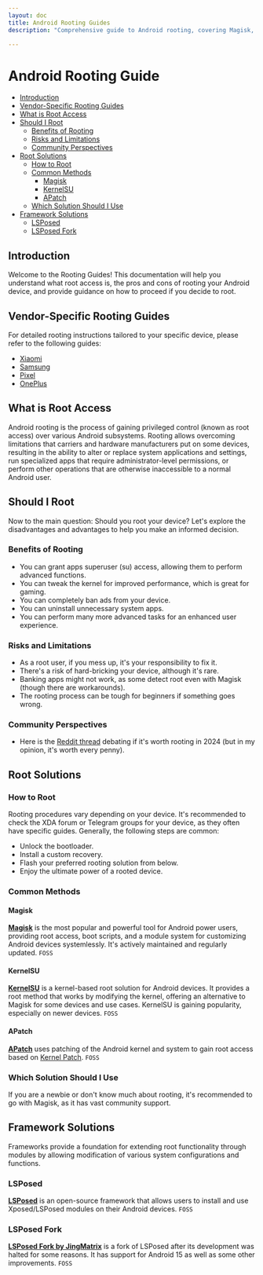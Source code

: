 ```yaml
---
layout: doc
title: Android Rooting Guides
description: "Comprehensive guide to Android rooting, covering Magisk, KernelSU, and APatch solutions. Learn how to safely root Xiaomi, Samsung, Pixel and other devices. Includes step-by-step tutorials, benefits, risks, and framework solutions like LSPosed."

---
```


# Android Rooting Guide

- [Introduction](#introduction)
- [Vendor-Specific Rooting Guides](#vendor-specific-rooting-guides)
- [What is Root Access](#what-is-root-access)
- [Should I Root](#should-i-root)
  - [Benefits of Rooting](#benefits-of-rooting)
  - [Risks and Limitations](#risks-and-limitations)
  - [Community Perspectives](#community-perspectives)
- [Root Solutions](#root-solutions)
  - [How to Root](#how-to-root)
  - [Common Methods](#common-methods)
    - [Magisk](#magisk)
    - [KernelSU](#kernelsu)
    - [APatch](#apatch)
  - [Which Solution Should I Use](#which-solution-should-i-use)
- [Framework Solutions](#framework-solutions)
  - [LSPosed](#lsposed)
  - [LSPosed Fork](#lsposed-fork)

## Introduction

Welcome to the Rooting Guides! This documentation will help you understand what root access is, the pros and cons of rooting your Android device, and provide guidance on how to proceed if you decide to root.

## Vendor-Specific Rooting Guides

For detailed rooting instructions tailored to your specific device, please refer to the following guides:

- [Xiaomi](./xiaomi.md)
- [Samsung](./samsung.md)
- [Pixel](./pixel.md)
- [OnePlus](./oneplus.md)

## What is Root Access

Android rooting is the process of gaining privileged control (known as root access) over various Android subsystems. Rooting allows overcoming limitations that carriers and hardware manufacturers put on some devices, resulting in the ability to alter or replace system applications and settings, run specialized apps that require administrator-level permissions, or perform other operations that are otherwise inaccessible to a normal Android user.

## Should I Root

Now to the main question: Should you root your device? Let's explore the disadvantages and advantages to help you make an informed decision.

### Benefits of Rooting

- You can grant apps superuser (su) access, allowing them to perform advanced functions.
- You can tweak the kernel for improved performance, which is great for gaming.
- You can completely ban ads from your device.
- You can uninstall unnecessary system apps.
- You can perform many more advanced tasks for an enhanced user experience.

### Risks and Limitations

- As a root user, if you mess up, it's your responsibility to fix it.
- There's a risk of hard-bricking your device, although it's rare.
- Banking apps might not work, as some detect root even with Magisk (though there are workarounds).
- The rooting process can be tough for beginners if something goes wrong.

### Community Perspectives

- Here is the [Reddit thread](https://www.reddit.com/r/AndroidQuestions/comments/1c69h3q/is_rooting_still_something_you_would_do_in_2024/) debating if it's worth rooting in 2024 (but in my opinion, it's worth every penny).

## Root Solutions

### How to Root

Rooting procedures vary depending on your device. It's recommended to check the XDA forum or Telegram groups for your device, as they often have specific guides. Generally, the following steps are common:

- Unlock the bootloader.
- Install a custom recovery.
- Flash your preferred rooting solution from below.
- Enjoy the ultimate power of a rooted device.

### Common Methods

#### Magisk

**[Magisk](https://github.com/topjohnwu/Magisk)** is the most popular and powerful tool for Android power users, providing root access, boot scripts, and a module system for customizing Android devices systemlessly. It's actively maintained and regularly updated. `FOSS`

#### KernelSU

**[KernelSU](https://github.com/tiann/KernelSU)** is a kernel-based root solution for Android devices. It provides a root method that works by modifying the kernel, offering an alternative to Magisk for some devices and use cases. KernelSU is gaining popularity, especially on newer devices. `FOSS`

#### APatch

**[APatch](https://github.com/bmax121/APatch)** uses patching of the Android kernel and system to gain root access based on [Kernel Patch](https://github.com/bmax121/KernelPatch/). `FOSS`

### Which Solution Should I Use

If you are a newbie or don't know much about rooting, it's recommended to go with Magisk, as it has vast community support.

## Framework Solutions

Frameworks provide a foundation for extending root functionality through modules by allowing modification of various system configurations and functions.

### LSPosed

**[LSPosed](https://github.com/LSPosed/LSPosed)** is an open-source framework that allows users to install and use Xposed/LSPosed modules on their Android devices. `FOSS`

### LSPosed Fork

**[LSPosed Fork by JingMatrix](https://github.com/JingMatrix/LSPosed)** is a fork of LSPosed after its development was halted for some reasons. It has support for Android 15 as well as some other improvements. `FOSS`